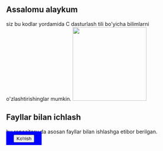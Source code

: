 <h2>Assalomu alaykum</h2>
siz bu kodlar yordamida C dasturlash tili bo'yicha bilimlarni o'zlashtirishinglar mumkin.
<img src = "https://uzbekdevs.uz/media/technologies/c_uzbekdevs_3BpsTyh.png" height = "200px">

<h2>Fayllar bilan ichlash</h2>
bu repository da asosan fayllar bilan ishlashga etibor berilgan. <a href = "https://github.com/alXorazmiy/C/tree/main/file" style = "text-decoration: none; padding: 10px 20px; background-color:blue;"> <button> Ko'rish</button></a>